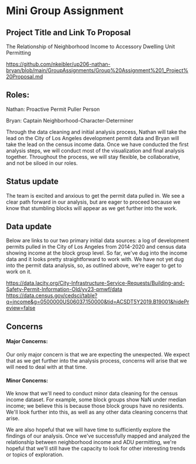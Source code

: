 # Mini Group Assignment

## Project Title and Link To Proposal

The Relationship of Neighborhood Income to Accessory Dwelling Unit Permitting

https://github.com/nkeibler/up206-nathan-bryan/blob/main/GroupAssignments/Group%20Assignment%201_Project%20Proposal.md

## Roles: 

Nathan: Proactive Permit Puller Person

Bryan: Captain Neighborhood-Character-Determiner

Through the data cleaning and initial analysis process, Nathan will take the lead on the City of Los Angeles development permit data and Bryan will take the lead on the census income data. Once we have conducted the first analysis steps, we will conduct most of the visualization and final analysis together. Throughout the process, we will stay flexible, be collaborative, and not be siloed in our roles. 

## Status update

The team is excited and anxious to get the permit data pulled in. We see a clear path forward in our analysis, but are eager to proceed because we know that stumbling blocks will appear as we get further into the work. 

## Data update

Below are links to our two primary initial data sources: a log of development permits pulled in the City of Los Angeles from 2014-2020 and census data showing income at the block group level. So far, we've dug into the income data and it looks pretty straightforward to work with. We have not yet dug into the permit data analysis, so, as outlined above, we're eager to get to work on it. 

https://data.lacity.org/City-Infrastructure-Service-Requests/Building-and-Safety-Permit-Information-Old/yv23-pmwf/data 
https://data.census.gov/cedsci/table?q=income&g=0500000US06037.150000&tid=ACSDT5Y2019.B19001&hidePreview=false

## Concerns

#### Major Concerns:
Our only major concern is that we are expecting the unexpected. We expect that as we get further into the analysis process, concerns will arise that we will need to deal with at that time. 

#### Minor Concerns:
We know that we'll need to conduct minor data cleaning for the census income dataset. For example, some block groups show NaN under median income; we believe this is because those block groups have no residents. We'll look further into this, as well as any other data cleaning concerns that arise. 

We are also hopeful that we will have time to sufficiently explore the findings of our analysis. Once we've successfully mapped and analyzed the relationship between neighborhood income and ADU permitting, we're hopeful that we'll still have the capacity to look for other interesting trends or topics of exploration. 
